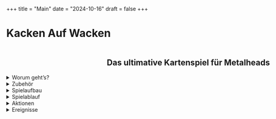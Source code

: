 +++
title = "Main"
date = "2024-10-16"
draft = false
+++


# **Kacken Auf Wacken** 

<div style="display: flex;
            justify-content: center;
			width: 100vw">

## Das ultimative Kartenspiel für Metalheads  

</div>

<details>
  <summary>Worum geht’s?</summary>
 
***


Ihr seid auf dem **Wacken Open Air** und wollt zu euren Lieblingsbands abrocken. Auf den drei Bühnen **„Harder“**, **„Louder“** und **„Faster“** spielen unterschiedliche Bands gleichzeitig, die Entscheidung fällt also nicht immer leicht. Worauf habt ihr gerade Bock? Geht ihr zusammen oder alleine? Habt ihr genug Bier? Und was passiert, wenn ihr gerade jetzt kacken müsst?
Je mehr Songs ihr live seht, desto besser. 
Wenn ihr andere Metalheads mitnehmt, noch besser. 
Und: Es kann nie schaden, ein oder zwei **Bier** mitzunehmen.  

***
</details>

<details>
  <summary>Zubehör</summary>
 
***

<details>
  <summary class="kaw-summary-2">24 „On Stage“-Karten</summary>

<div class="kaw-card-brief"> 
Das sind die Songs, die gerade performt werden.  
Hier spielt z.B. gerade die Band <strong>"Iron Basin"</strong> ihren Song <strong>"Asses High"</strong>.
</div>
 
<div class="kaw-game-hint">
    Diese Karten liegen jeweils auf einer der drei Bühnen <em>"Faster"</em>, <em>"Louder"</em> und <em>"Harder"</em>; außerdem liegt eine im <em>Backstagebereich</em>.
</div>


<div class="kaw-card-sample">                        

| ![Hund](images/vorderseiten/OnStage-Iron-Basin-AssesHigh.png) | ![Hund](images/rueckseiten/OnStage.png) |
|:---------------------------------------------:|:---------------------------------------------:|
| _Beispiel Vorderseite_ | _Rückseite_   |

</div>



</details>


<details>
  <summary class="kaw-summary-2">24 „Rock!“-Karten</summary>
  
_**Das sind die Bands, die ihr gerade gerne live sehen würdet, mit euren Lieblingssongs.  
Wenn ihr z.B. die abgebildete Karte habt, habt ihr total Bock, zur Band "AC/WC" abzurocken.  
Wenn die dann auch noch euren Lieblingssong "Who Made Poo" spielen, würde sich das nochmal auf den Spaßfaktor auswirken.**_

<div class="kaw-card-sample">                         

| ![Hund](images/vorderseiten/ACWC-WhoMadePoo.png) | ![Hund](images/rueckseiten/Rock.png) |
|:---------------------------------------------:|:---------------------------------------------:|
| _Beispiel Vorderseite_ | _Rückseite_   |

</div>



</details>

<details>
  <summary class="kaw-summary-2">24 „Bierstand“-Karten</summary>

<div class="kaw-card-sample">                          

| ![Hund](images/vorderseiten/Bier.png) | ![Hund](images/rueckseiten/Bierstand.png) |
|:---------------------------------------------:|:---------------------------------------------:|
| _Beispiel Vorderseite_ | _Rückseite_   |

</div>

Hier gibt’s Bier. Wenn man Glück hat. 

</details>


<details>
  <summary class="kaw-summary-2">24 „WC“-Karten</summary>

<div class="kaw-card-sample">                        

| ![Hund](images/vorderseiten/Frei.png) | ![Hund](images/rueckseiten/WC.png) |
|:---------------------------------------------:|:---------------------------------------------:|
| _Beispiel Vorderseite_ | _Rückseite_   |

</div>

Fast die einzige Möglichkeit, euer Geschäft zu erledigen.
 
</details>

<details>
  <summary class="kaw-summary-2">6 Karten mit Wacken-Bändchen</summary>

<div class="kaw-card-sample">                         

| ![Hund](images/vorderseiten/4.png) | ![Hund](images/vorderseiten/4.png) |
|:---------------------------------------------:|:---------------------------------------------:|
| _Beispiel Vorderseite_ | _Rückseite_   |

</div>

Wie im richtigen Leben: Wer am Ende die meisten hat, gewinnt.
Zerschneidet diese Karten und verwendet die Wacken-Bändchen als Siegpunkte.  

</details>


***

</details>

<details>
  <summary>Spielaufbau</summary>
 
***

Mischt die Stapel mit den 4 unterschiedlichen Kartenarten gut durch und legt sie als 4 verdeckte Nachziehstapel aus.  
Legt die Wacken-Bändchen neben das Spiel. Das sind eure Gewinnpunkte.

## Baut die Bühnen auf  
Verteilt die Bands auf die 3 Bühnen „Faster“ (links), „Louder“ (Mitte) und „Harder“ (rechts)  folgendermaßen:  
*Zieht von oben jeweils eine „On Stage“-Karte*  
*Wenn die abgebildete Band bereits ausliegt, legt die gezogene Karte dazu*  
*Wenn nicht, legt die gezogene Karte auf die nächste freie Bühne, wenn es eine gibt*  
Macht das so lange, bis eine Karte mit der vierten Band gezogen wird. Diese legt ihr offen auf den „On Stage“-Stapel ab (das ist der Backstage-Bereich, wo sich die Band auf ihren Auftritt vorbereitet).


Im Ergebnis sind das drei offen ausliegende Kartenstapel mit jeweils 1 bis maximal vier Karten. Das Ganze sieht dann etwa so aus:
 
 
 ![Spielfeld](images/Spielfeld.png)
 
***

</details>
<details>
  <summary>Spielablauf</summary>
 
***


Der Spieler mit den längsten Haaren fängt an. 
Regeln für einen Spielzug (genauere Beschreibung der Aktionen siehe „Aktionen“):
Wenn ein Spieler kacken muss (d.h. er hat eine „Kacken“-Karte vor sich liegen), kann er ausschließlich die Aktion „Kacken gehen“ ausführen. Er kann weder Bier holen noch abrocken (auch nicht mit anderen zusammen).
Ansonsten führt er entweder die Aktion „Bock auf Rock“ oder „Bier holen“ aus, d.h. er MUSS eine Karte ziehen. Denkt dran: „Bier holen“ geht nur, wenn ihr weniger als 2 Bier habt.
Wenn er mindestens 1 Bier und eine passende „Rock!“-Karte hat, kann er „Abrocken“; dafür gibt es Wacken-Bändchen! -> siehe „Abrechnen“
Alle Mitspieler, die wollen und können, können mit zur Bühne gehen. Ggf. kann der Spieler „Bier ausgeben“.
Zieht ein Spieler eine „Kacken“-Karte, egal wann und von welchem Stapel (sie sind in den Stapeln „Rock!“ und „Bierstand“ versteckt), legt er diese Karte offen vor sich hin. Er kann im selben Zug noch sein Glück versuchen und sofort „Kacken gehen“. Danach ist sein Zug aber beendet.

Spielende
Das Spiel endet, wenn alle Bands gespielt haben, d.h. wenn alle „On Stage“ – Karten aus dem Spiel sind, oder es keine „Rock!“ – Karten mehr gibt.
Wer die meisten Wacken-Bändchen hat, gewinnt.

***

</details>
<details>
  <summary>Aktionen</summary>
 
***



Man kann auf Wacken jede Menge Dinge tun. Wir beschränken uns in diesem Spiel aber auf die wesentlichen:
Bier holen
Ihr zieht die oberste Karte vom Bierstand. Wenn ihr Glück habt, bekommt ihr ein Bier, das ihr offen vor euch ablegt. Wenn nicht, legt ihr die Karte vor dem Bierstand ab.
Da ihr nur zwei Hände habt, könnt ihr maximal zwei Bier vor euch liegen haben.

Bock auf Rock
Ihr überlegt, auf welche Bands ihr gerade Bock habt: Oberste „Rock!“-Karte ziehen und auf die Hand nehmen. Ihr könnt beliebig viele „Rock!“-Karten auf der Hand haben. Die „Rock!“-Karten, die ihr auf der Hand habt, bilden die Bands ab, auf die ihr gerade Bock habt. Die Songs auf den Karten sind eure Lieblingssongs.
Abrocken
Wenn auf einer der drei Bühnen eine Band spielt, die ihr auch auf der Hand habt, könnt ihr hingehen und abrocken. Das geht aber nur, wenn ihr auch mindestens ein Bier habt! Ihr könnt vorher fragen, ob jemand mitkommt: Jeder Mitspieler, der ebenfalls mindestens ein Bier und mindestens eine passende „Rock!“-Karte hat, kann mitkommen. Alle Spieler, die mitkommen, legen ihr Bier (mindestens eins, höchstens zwei) in die Mitte.

Diese Aktion bringt euch die begehrten Wacken-Bändchen. Wie viele, seht ihr unten unter „Abrechnen“.

Anschließend wird die entsprechende Bühne geräumt (die „On-Stage“ - Karten dieser Bühne kommen aus dem Spiel), und die nächste Band betritt die Bühne (falls noch eine Band im Backstage-Bereich ist):
Die offen ausliegende Karte aus dem Backstage-Bereich wird auf die freie Bühne gelegt, danach wird wie beim Spielaufbau verfahren.
Die „Bier“-Karten aus der Tischmitte kommen zurück auf den Bierstand-Ablagestapel. 

Kacken gehen:
Wenn ihr eine „Kacken“-Karte vor euch liegen habt, ist das alles, was ihr machen könnt: Zieht eine „WC“-Karte. Wenn frei ist, könnt ihr die „Kacken“-Karte ablegen (auf den Ablagestapel des Stapels, wo ihr sie herhabt), wenn nicht, dann nicht.
In beiden Fällen ist danach der nächste Spieler dran. Die gezogene „WC“-Karte kommt auf den Ablagestapel für die „WC“-Karten.

Bier ausgeben:
Wenn ihr zu einer Band abrocken wollt, kann es passieren, dass ein Mitspieler zwar mitgehen würde, weil er passende „Rock“-Karten hat, aber nicht mitkommen kann, weil er kein Bier hat. In diesem Fall könnt ihr zusätzlich in eurem Zug versuchen, ihm ein Bier zu holen, so dass ihr zusammen gehen könnt (Dabei kann es natürlich passieren, dass ihr eine „Kacken“-Karte zieht – Pech gehabt).
Das könnt ihr für alle Spieler machen, die mitkommen wollen.

Quatschen:
Ihr könnt (und solltet) miteinander reden. Z.B. ist es sinnvoll, zu fragen, ob jemand mit zu einer Band kommt. Ihr könnt euch absprechen, ob ihr sofort geht oder später (in der Hoffnung, noch mehr passende „Rock!“-Karten zu ziehen oder dass noch jemand mitkommt).
Ihr könnt auch verraten, welche Karten ihr auf der Hand habt, müsst ihr aber nicht.

Abrechnen
Für jeden Spieler wird die Anzahl der gewonnenen Wacken-Bändchen aus drei Faktoren errechnet:

Anzahl der Songs, die die Band gerade spielt
mal
Anzahl der Biere, die in der Tischmitte liegen
mal
Anzahl der passenden „Rock!“-Karten des jeweiligen Spielers. Dieser Faktor erhöht sich für jeden Lieblingssong, der gerade gespielt wird, um 1.
Beispiel:
Auf der „Louder“-Stage spielen Iron Basin die Songs „Asses High“ und „Fear of the Fart“.

Spieler A geht abrocken: er hat die Iron Basin - „Rock!“-Karten „Asses High“ und „Run to the Pils“ und legt 1 Bier in die Tischmitte.  

Spieler B geht mit: Er hat 2 Bier und eine Iron Basin – „Rock!“- Karte „The Pooper“. Sonst kommt niemand mit.

Punkte für Spieler A:
Anzahl der Songs, die die Band gerade spielt: 2
Anzahl der Biere in der Tischmitte: 3
Anzahl der passenden „Rock!“-Karten: 2 plus 1 Lieblingslied („Asses High“) = 3

Spieler A bekommt also 2 x 3 x 3 = 18 Punkte.

Spieler B hat nur eine passende „Rock!“-Karte und kein Lieblingslied („The Pooper“ wird nicht gespielt), bekommt also 2 x 3 x 1 = 6 Punkte.
 
***

</details>
<details>
  <summary>Ereignisse</summary>
 
***

Im „Rock!“ – Stapel gibt es einige Karten, die keine Band abbilden, sondern Ereignisse darstellen. Zieht der Spieler eine solche „Rock!“ – Karte, wird das entsprechende Ereignis ausgeführt:
 Bier alle
Alle Spieler legen sofort alle ihre Bierkarten auf den Ablagestapel für den Bierstand ab.
 Running Order
Eine Band ist fertig und räumt die Bühne. Welche Bühne das ist („Faster“, „Harder“ oder „Louder“), steht auf der Karte. Für die, die sich nicht merken können, wie die Bühnen heißen, steht dahinter noch die Position der Bühne („links“, „Mitte“ oder „rechts“).
Sollte diese Bühne bereits leer sein, wird die Bühne geräumt, die in klein darunter steht. Wenn die auch leer ist, wird die letzte Bühne geräumt.
Die offen ausliegenden Karten dieser Bühne kommen aus dem Spiel.
Zusätzlich gibt es noch Karten, die selbsterklärend sind. Macht einfach das, was auf der Karte steht.

Anschließend ist der Zug beendet und der nächste Spieler ist dran.
Wenn der „Bierstand“ oder „WC“ – Stapel leer ist, werden die abgelegten Karten gemischt und erneut als verdeckter Nachziehstapel bereitgelegt.

***

</details>
